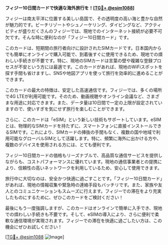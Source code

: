 **フィジー10日間カードで快適な海外旅行を！[[TG💪+ @esim1088](https://t.me/s/esim1088)]**

フィジーは南太平洋に位置する美しい島国で、その透明度の高い海と豊かな自然が魅力的です。ビーチリゾートやシュノーケリング、ダイビングなど、アクティビティが盛りだくさんのフィジーでは、現地でのインターネット接続が必要不可欠です。そんな時に便利なのが「フィジー10日間カード」です。

このカードは、短期間の旅行者向けに設計されたSIMカードです。日本国内からでも簡単にオンラインで購入可能で、到着後すぐに使用できるため、現地での煩わしい手続きが不要です。特に、現地のSIMカードは言葉の壁や複雑な登録プロセスが不安という方には最適です。このカードがあれば、現地のWiFiスポットを探す手間も省けますし、SNSや地図アプリを使って旅行を効率的に進めることができます。

このカードの最大の特徴は、安定した高速通信です。フィジーでは、多くの場所で4G LTEが利用可能です。そのため、動画視聴やオンライン会議など、さまざまな用途に対応できます。また、データ量は10日間で一定の上限が設定されていますので、使いすぎを気にせず旅行を楽しむことができます。

さらに、このカードは「eSIM」という新しい技術もサポートしています。eSIMとは、物理的なSIMカードを持たずに、スマートフォンに直接インストールできるSIMです。これにより、SIMカードの挿抜の手間もなく、複数の国や地域で利用可能なグローバルSIMとして活躍します。特に、頻繁に海外に出かける方や、複数のデバイスを使用される方には、とても便利です。

フィジー10日間カードの価格もリーズナブルで、高品質な通信サービスを提供しながらも、コストパフォーマンスに優れています。現地の通信事業者との提携により、信頼性の高いネットワークを利用しているため、安心して使用できます。

旅行中に大切なのは、安全かつ快適に過ごすことです。「フィジー10日間カード」があれば、現地の情報収集や緊急時の連絡手段もバッチリです。また、家族や友人とのコミュニケーションもスムーズに行えます。フィジーでの滞在をより充実したものにするために、ぜひこのカードをご検討ください！

最後にもう一度強調しますが、このカードはオンラインで簡単に入手でき、現地での煩わしい手続きも不要です。そして、eSIMの導入により、さらに便利で柔軟な通信環境が実現されます。フィジーでの滞在を快適に過ごしたい方は、この機会にぜひお試しください！

[[TG💪+ @esim1088](https://t.me/s/esim1088) ![Image](https://i.postimg.cc/Y0z9fWf4/image.png)]